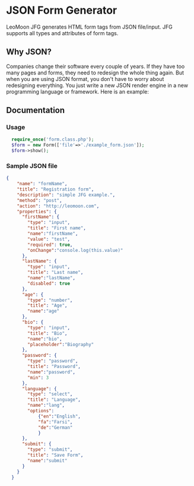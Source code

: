 # JSON Form Generator
LeoMoon JFG generates HTML form tags from JSON file/input. JFG supports all types and attributes of form tags.

## Why JSON?
Companies change their software every couple of years. If they have too many pages and forms, they need to redesign the whole thing again. But when you are using JSON format, you don't have to worry about redesigning everything. You just write a new JSON render engine in a new programming language or framework. Here is an example:

## Documentation
### Usage
```php
  require_once('form.class.php');
  $form = new Form(['file'=>'./example_form.json']);
  $form->show();
```
### Sample JSON file
```json
{
    "name": "formName",
    "title": "Registration form",
    "description": "simple JFG example.",
    "method": "post",
    "action": "http://leomoon.com",
    "properties": {
      "firstName": {
        "type": "input",
        "title": "First name",
        "name":"firstName",
        "value": "test",
        "required": true,
        "onChange":"console.log(this.value)"
      },
      "lastName": {
        "type": "input",
        "title": "Last name",
        "name":"lastName",
        "disabled": true
      },
      "age": {
        "type": "number",
        "title": "Age",
        "name":"age"
      },
      "bio": {
        "type": "input",
        "title": "Bio",
        "name":"bio",
        "placeholder":"Biography"
      },
      "password": {
        "type": "password",
        "title": "Password",
        "name":"password",
        "min": 3
      },
      "language": {
        "type": "select",
        "title": "Language",
        "name":"lang",
        "options":
            {"en":"English",
            "fa":"Farsi",
            "de":"German"
            }
      },
      "submit": {
        "type": "submit",
        "title": "Save Form",
        "name":"submit"
      }
    }
  }
  ```